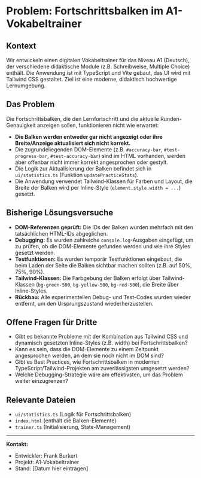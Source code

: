 # Problem: Fortschrittsbalken im A1-Vokabeltrainer

## Kontext
Wir entwickeln einen digitalen Vokabeltrainer für das Niveau A1 (Deutsch), der verschiedene didaktische Module (z.B. Schreibweise, Multiple Choice) enthält. Die Anwendung ist mit TypeScript und Vite gebaut, das UI wird mit Tailwind CSS gestaltet. Ziel ist eine moderne, didaktisch hochwertige Lernumgebung.

## Das Problem
Die Fortschrittsbalken, die den Lernfortschritt und die aktuelle Runden-Genauigkeit anzeigen sollen, funktionieren nicht wie erwartet:
- **Die Balken werden entweder gar nicht angezeigt oder ihre Breite/Anzeige aktualisiert sich nicht korrekt.**
- Die zugrundeliegenden DOM-Elemente (z.B. `#accuracy-bar`, `#test-progress-bar`, `#test-accuracy-bar`) sind im HTML vorhanden, werden aber offenbar nicht immer korrekt angesprochen oder gestylt.
- Die Logik zur Aktualisierung der Balken befindet sich in `ui/statistics.ts` (Funktion `updatePracticeStats`).
- Die Anwendung verwendet Tailwind-Klassen für Farben und Layout, die Breite der Balken wird per Inline-Style (`element.style.width = ...`) gesetzt.

## Bisherige Lösungsversuche
- **DOM-Referenzen geprüft:** Die IDs der Balken wurden mehrfach mit den tatsächlichen HTML-IDs abgeglichen.
- **Debugging:** Es wurden zahlreiche `console.log`-Ausgaben eingefügt, um zu prüfen, ob die DOM-Elemente gefunden werden und wie ihre Styles gesetzt werden.
- **Testfunktionen:** Es wurden temporär Testfunktionen eingebaut, die beim Laden der Seite die Balken sichtbar machen sollten (z.B. auf 50%, 75%, 90%).
- **Tailwind-Klassen:** Die Farbgebung der Balken erfolgt über Tailwind-Klassen (`bg-green-500`, `bg-yellow-500`, `bg-red-500`), die Breite über Inline-Styles.
- **Rückbau:** Alle experimentellen Debug- und Test-Codes wurden wieder entfernt, um den Ursprungszustand wiederherzustellen.

## Offene Fragen für Dritte
- Gibt es bekannte Probleme mit der Kombination aus Tailwind CSS und dynamisch gesetzten Inline-Styles (z.B. width) bei Fortschrittsbalken?
- Kann es sein, dass die DOM-Elemente zu einem Zeitpunkt angesprochen werden, an dem sie noch nicht im DOM sind?
- Gibt es Best Practices, wie Fortschrittsbalken in modernen TypeScript/Tailwind-Projekten am zuverlässigsten umgesetzt werden?
- Welche Debugging-Strategie wäre am effektivsten, um das Problem weiter einzugrenzen?

## Relevante Dateien
- `ui/statistics.ts` (Logik für Fortschrittsbalken)
- `index.html` (enthält die Balken-Elemente)
- `trainer.ts` (Initialisierung, State-Management)

---
**Kontakt:**
- Entwickler: Frank Burkert
- Projekt: A1-Vokabeltrainer
- Stand: [Datum hier eintragen] 